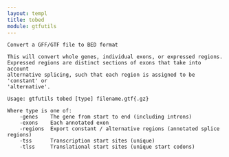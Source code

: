 ```yaml
---
layout: templ
title: tobed
module: gtfutils
---
```

    
    Convert a GFF/GTF file to BED format
    
    This will convert whole genes, individual exons, or expressed regions.
    Expressed regions are distinct sections of exons that take into account
    alternative splicing, such that each region is assigned to be 'constant' or
    'alternative'.
    
    Usage: gtfutils tobed [type] filename.gtf{.gz}
    
    Where type is one of:
        -genes    The gene from start to end (including introns)
        -exons    Each annotated exon
        -regions  Export constant / alternative regions (annotated splice regions)
        -tss      Transcription start sites (unique)
        -tlss     Translational start sites (unique start codons)
    
    
    
